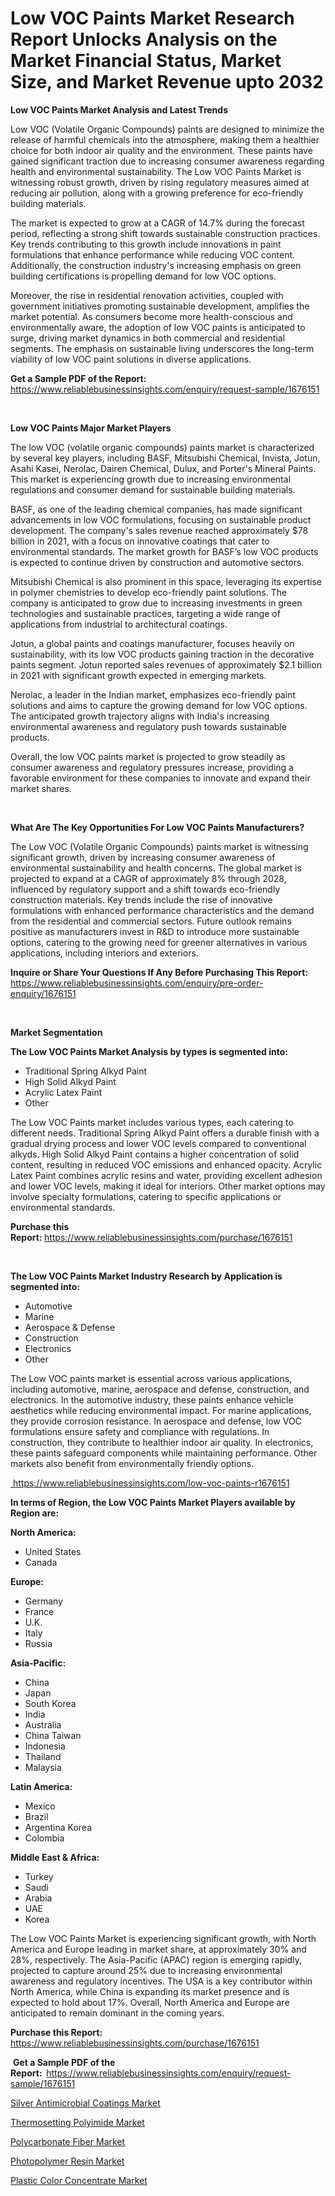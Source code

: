 <p><h1>Low VOC Paints Market Research Report Unlocks Analysis on the Market Financial Status, Market Size, and Market Revenue upto 2032</h1></p><p><strong>Low VOC Paints Market Analysis and Latest Trends</strong></p>
<p><p>Low VOC (Volatile Organic Compounds) paints are designed to minimize the release of harmful chemicals into the atmosphere, making them a healthier choice for both indoor air quality and the environment. These paints have gained significant traction due to increasing consumer awareness regarding health and environmental sustainability. The Low VOC Paints Market is witnessing robust growth, driven by rising regulatory measures aimed at reducing air pollution, along with a growing preference for eco-friendly building materials.</p><p>The market is expected to grow at a CAGR of 14.7% during the forecast period, reflecting a strong shift towards sustainable construction practices. Key trends contributing to this growth include innovations in paint formulations that enhance performance while reducing VOC content. Additionally, the construction industry's increasing emphasis on green building certifications is propelling demand for low VOC options. </p><p>Moreover, the rise in residential renovation activities, coupled with government initiatives promoting sustainable development, amplifies the market potential. As consumers become more health-conscious and environmentally aware, the adoption of low VOC paints is anticipated to surge, driving market dynamics in both commercial and residential segments. The emphasis on sustainable living underscores the long-term viability of low VOC paint solutions in diverse applications.</p></p>
<p><strong>Get a Sample PDF of the Report:&nbsp;</strong> <a href="https://www.reliablebusinessinsights.com/enquiry/request-sample/1676151?utm_campaign=1847&utm_medium=2&utm_source=Github&utm_content=ia&utm_term=31012025&utm_id=low-voc-paints">https://www.reliablebusinessinsights.com/enquiry/request-sample/1676151</a></p>
<p>&nbsp;</p>
<p><strong>Low VOC Paints Major Market Players</strong></p>
<p><p>The low VOC (volatile organic compounds) paints market is characterized by several key players, including BASF, Mitsubishi Chemical, Invista, Jotun, Asahi Kasei, Nerolac, Dairen Chemical, Dulux, and Porter's Mineral Paints. This market is experiencing growth due to increasing environmental regulations and consumer demand for sustainable building materials.</p><p>BASF, as one of the leading chemical companies, has made significant advancements in low VOC formulations, focusing on sustainable product development. The company's sales revenue reached approximately $78 billion in 2021, with a focus on innovative coatings that cater to environmental standards. The market growth for BASF’s low VOC products is expected to continue driven by construction and automotive sectors.</p><p>Mitsubishi Chemical is also prominent in this space, leveraging its expertise in polymer chemistries to develop eco-friendly paint solutions. The company is anticipated to grow due to increasing investments in green technologies and sustainable practices, targeting a wide range of applications from industrial to architectural coatings.</p><p>Jotun, a global paints and coatings manufacturer, focuses heavily on sustainability, with its low VOC products gaining traction in the decorative paints segment. Jotun reported sales revenues of approximately $2.1 billion in 2021 with significant growth expected in emerging markets. </p><p>Nerolac, a leader in the Indian market, emphasizes eco-friendly paint solutions and aims to capture the growing demand for low VOC options. The anticipated growth trajectory aligns with India's increasing environmental awareness and regulatory push towards sustainable products. </p><p>Overall, the low VOC paints market is projected to grow steadily as consumer awareness and regulatory pressures increase, providing a favorable environment for these companies to innovate and expand their market shares.</p></p>
<p>&nbsp;</p>
<p><strong>What Are The Key Opportunities For Low VOC Paints Manufacturers?</strong></p>
<p><p>The Low VOC (Volatile Organic Compounds) paints market is witnessing significant growth, driven by increasing consumer awareness of environmental sustainability and health concerns. The global market is projected to expand at a CAGR of approximately 8% through 2028, influenced by regulatory support and a shift towards eco-friendly construction materials. Key trends include the rise of innovative formulations with enhanced performance characteristics and the demand from the residential and commercial sectors. Future outlook remains positive as manufacturers invest in R&D to introduce more sustainable options, catering to the growing need for greener alternatives in various applications, including interiors and exteriors.</p></p>
<p><strong>Inquire or Share Your Questions If Any Before Purchasing This Report:</strong> <a href="https://www.reliablebusinessinsights.com/enquiry/pre-order-enquiry/1676151?utm_campaign=1847&utm_medium=2&utm_source=Github&utm_content=ia&utm_term=31012025&utm_id=low-voc-paints">https://www.reliablebusinessinsights.com/enquiry/pre-order-enquiry/1676151</a></p>
<p>&nbsp;</p>
<p><strong>Market Segmentation</strong></p>
<p><strong>The Low VOC Paints Market Analysis by types is segmented into:</strong></p>
<p><ul><li>Traditional Spring Alkyd Paint</li><li>High Solid Alkyd Paint</li><li>Acrylic Latex Paint</li><li>Other</li></ul></p>
<p><p>The Low VOC Paints market includes various types, each catering to different needs. Traditional Spring Alkyd Paint offers a durable finish with a gradual drying process and lower VOC levels compared to conventional alkyds. High Solid Alkyd Paint contains a higher concentration of solid content, resulting in reduced VOC emissions and enhanced opacity. Acrylic Latex Paint combines acrylic resins and water, providing excellent adhesion and lower VOC levels, making it ideal for interiors. Other market options may involve specialty formulations, catering to specific applications or environmental standards.</p></p>
<p><strong>Purchase this Report:&nbsp;</strong><a href="https://www.reliablebusinessinsights.com/purchase/1676151?utm_campaign=1847&utm_medium=2&utm_source=Github&utm_content=ia&utm_term=31012025&utm_id=low-voc-paints">https://www.reliablebusinessinsights.com/purchase/1676151</a></p>
<p>&nbsp;</p>
<p><strong>The Low VOC Paints Market Industry Research by Application is segmented into:</strong></p>
<p><ul><li>Automotive</li><li>Marine</li><li>Aerospace & Defense</li><li>Construction</li><li>Electronics</li><li>Other</li></ul></p>
<p><p>The Low VOC paints market is essential across various applications, including automotive, marine, aerospace and defense, construction, and electronics. In the automotive industry, these paints enhance vehicle aesthetics while reducing environmental impact. For marine applications, they provide corrosion resistance. In aerospace and defense, low VOC formulations ensure safety and compliance with regulations. In construction, they contribute to healthier indoor air quality. In electronics, these paints safeguard components while maintaining performance. Other markets also benefit from environmentally friendly options.</p></p>
<p><a href="https://www.reliablebusinessinsights.com/low-voc-paints-r1676151?utm_campaign=1847&utm_medium=2&utm_source=Github&utm_content=ia&utm_term=31012025&utm_id=low-voc-paints">&nbsp;https://www.reliablebusinessinsights.com/low-voc-paints-r1676151</a></p>
<p><strong>In terms of Region, the Low VOC Paints Market Players available by Region are:</strong></p>
<p>
    <p> <strong> North America: </strong>
        <ul>
            <li>United States</li>
            <li>Canada</li>
        </ul>
        </p> 
    <p> <strong> Europe: </strong>
        <ul>
            <li>Germany</li>
            <li>France</li>
            <li>U.K.</li>
            <li>Italy</li>
            <li>Russia</li>
        </ul>
        </p> 
    <p> <strong> Asia-Pacific: </strong>
        <ul>
            <li>China</li>
            <li>Japan</li>
            <li>South Korea</li>
            <li>India</li>
            <li>Australia</li>
            <li>China Taiwan</li>
            <li>Indonesia</li>
            <li>Thailand</li>
            <li>Malaysia</li>
        </ul>
        </p> 
    <p> <strong> Latin America: </strong>
        <ul>
            <li>Mexico</li>
            <li>Brazil</li>
            <li>Argentina Korea</li>
            <li>Colombia</li>
        </ul>
        </p> 
    <p> <strong> Middle East & Africa: </strong>
        <ul>
            <li>Turkey</li>
            <li>Saudi</li>
            <li>Arabia</li>
            <li>UAE</li>
            <li>Korea</li>
        </ul>
    </p>
    </p>
<p><p>The Low VOC Paints Market is experiencing significant growth, with North America and Europe leading in market share, at approximately 30% and 28%, respectively. The Asia-Pacific (APAC) region is emerging rapidly, projected to capture around 25% due to increasing environmental awareness and regulatory incentives. The USA is a key contributor within North America, while China is expanding its market presence and is expected to hold about 17%. Overall, North America and Europe are anticipated to remain dominant in the coming years.</p></p>
<p><strong>Purchase this Report: </strong><a href="https://www.reliablebusinessinsights.com/purchase/1676151?utm_campaign=1847&utm_medium=2&utm_source=Github&utm_content=ia&utm_term=31012025&utm_id=low-voc-paints">https://www.reliablebusinessinsights.com/purchase/1676151</a></p>
<p>&nbsp;<strong>Get a Sample PDF of the Report:&nbsp;&nbsp;</strong><a href="https://www.reliablebusinessinsights.com/enquiry/request-sample/1676151?utm_campaign=1847&utm_medium=2&utm_source=Github&utm_content=ia&utm_term=31012025&utm_id=low-voc-paints">https://www.reliablebusinessinsights.com/enquiry/request-sample/1676151</a></p>
<p><strong></strong></p>
<p><p><a href="https://github.com/ccreola81/Market-Research-Report-List-1/blob/main/silver-antimicrobial-coatings-market.md?utm_campaign=1847&utm_medium=2&utm_source=Github&utm_content=ia&utm_term=31012025&utm_id=low-voc-paints">Silver Antimicrobial Coatings Market</a></p><p><a href="https://github.com/chungwimbu4/Market-Research-Report-List-1/blob/main/thermosetting-polyimide-market.md?utm_campaign=1847&utm_medium=2&utm_source=Github&utm_content=ia&utm_term=31012025&utm_id=low-voc-paints">Thermosetting Polyimide Market</a></p><p><a href="https://github.com/bolalfredia7777/Market-Research-Report-List-1/blob/main/polycarbonate-fiber-market.md?utm_campaign=1847&utm_medium=2&utm_source=Github&utm_content=ia&utm_term=31012025&utm_id=low-voc-paints">Polycarbonate Fiber Market</a></p><p><a href="https://github.com/ajconndra/Market-Research-Report-List-1/blob/main/photopolymer-resin-market.md?utm_campaign=1847&utm_medium=2&utm_source=Github&utm_content=ia&utm_term=31012025&utm_id=low-voc-paints">Photopolymer Resin Market</a></p><p><a href="https://github.com/ravenecashe/Market-Research-Report-List-1/blob/main/plastic-color-concentrate-market.md?utm_campaign=1847&utm_medium=2&utm_source=Github&utm_content=ia&utm_term=31012025&utm_id=low-voc-paints">Plastic Color Concentrate Market</a></p></p>